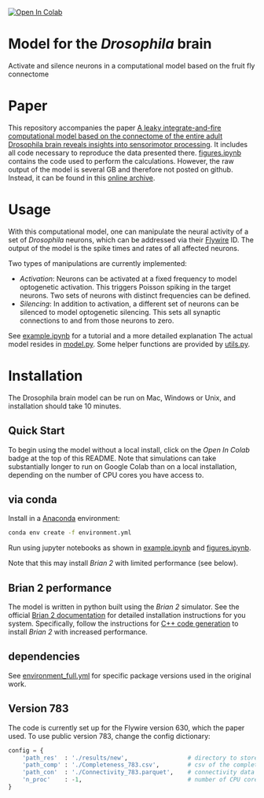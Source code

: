 [![Open In Colab](https://colab.research.google.com/assets/colab-badge.svg)](https://colab.research.google.com/github/philshiu/Drosophila_brain_model/blob/main/example.ipynb)

# Model for the _Drosophila_ brain
Activate and silence neurons in a computational model based on the
fruit fly connectome

# Paper
This repository accompanies the paper 
[A leaky integrate-and-fire computational model based on the connectome of the entire adult Drosophila brain reveals insights into sensorimotor processing](https://www.biorxiv.org/content/10.1101/2023.05.02.539144v1).
It includes all code necessary to reproduce the data presented there.
[figures.ipynb](figures.ipynb) contains the code used to perform the calculations.
However, the raw output of the model is several GB and therefore not posted on github.
Instead, it can be found in this [online archive](https://doi.org/10.17617/3.CZODIW).


# Usage
With this computational model,
one can manipulate the neural activity of a set of _Drosophila_ neurons, which can be addressed via their [Flywire](https://flywire.ai/) ID.
The output of the model is the spike times and rates of all affected neurons.

Two types of manipulations are currently implemented:
- *Activation*:
Neurons can be activated at a fixed frequency to model optogenetic activation.
This triggers Poisson spiking in the target neurons. 
Two sets of neurons with distinct frequencies can be defined.
- *Silencing*:
In addition to activation, a different set of neurons can be silenced to model optogenetic silencing.
This sets all synaptic connections to and from those neurons to zero.

See [example.ipynb](example.ipynb) for a tutorial and a more detailed explanation
The actual model resides in [model.py](model.py).
Some helper functions are provided by [utils.py](utils.py).

# Installation
The Drosophila brain model can be run on Mac, Windows or Unix, and installation should take 10 minutes.
## Quick Start
To begin using the model without a local install, click on the _Open In Colab_ badge at the top of this README. Note that simulations can take substantially longer to run on Google Colab than on a local installation, depending on the number of CPU cores you have access to.
## via conda
Install in a [Anaconda](https://www.anaconda.com/) environment:
```bash
conda env create -f environment.yml
```
Run using jupyter notebooks as shown in [example.ipynb](example.ipynb) and [figures.ipynb](figures.ipynb).

Note that this may install *Brian 2* with limited performance (see below).

## Brian 2 performance
The model is written in python built using the *Brian 2* simulator.
See the official [Brian 2 documentation](https://brian2.readthedocs.io/en/stable/introduction/install.html) for detailed installation instructions for you system.
Specifically, follow the instructions for [C++ code generation](https://brian2.readthedocs.io/en/stable/introduction/install.html#requirements-for-c-code-generation) to install *Brian 2* with increased performance.

## dependencies
See [environment_full.yml](environment_full.yml) for specific package versions used in the original work.
## Version 783
The code is currently set up for the Flywire version 630, which the paper used. To use public version 783, change the config dictionary:
```python
config = {
    'path_res'  : './results/new',                 # directory to store results
    'path_comp' : './Completeness_783.csv',        # csv of the complete list of Flywire neurons
    'path_con'  : './Connectivity_783.parquet',    # connectivity data
    'n_proc'    : -1,                              # number of CPU cores (-1: use all)
}
